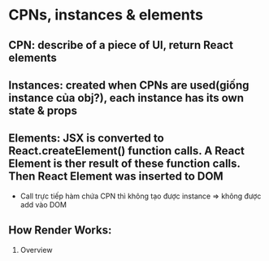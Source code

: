 # CPNs, instances & elements

## CPN: describe of a piece of UI, return React elements

## Instances: created when CPNs are used(giống instance của obj?), each instance has its own state & props

## Elements: JSX is converted to React.createElement() function calls. A React Element is ther result of these function calls. Then React Element was inserted to DOM

- Call trực tiếp hàm chứa CPN thì không tạo được instance => không được add vào DOM

## How Render Works:

1. Overview
